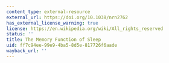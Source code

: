 ```yaml
---
content_type: external-resource
external_url: https://doi.org/10.1038/nrn2762
has_external_license_warning: true
license: https://en.wikipedia.org/wiki/All_rights_reserved
status: ''
title: The Memory Function of Sleep
uid: ff7c94ee-99e9-4ba5-8d5e-817726f6aade
wayback_url: ''
---
```

